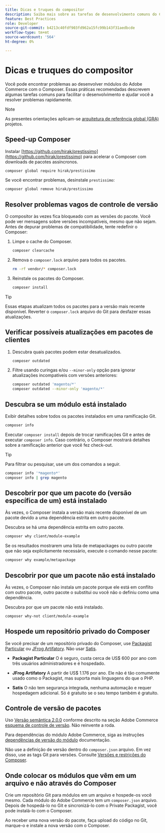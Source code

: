 ```yaml
---
title: Dicas e truques do compositor
description: Saiba mais sobre as tarefas de desenvolvimento comuns do Composer e orientações para resolver problemas rapidamente.
feature: Best Practices
role: Developer
source-git-commit: b4213c40fdf903fd962a15fc99b143f31aedbcde
workflow-type: tm+mt
source-wordcount: '564'
ht-degree: 0%

---
```



# Dicas e truques do compositor

Você pode encontrar problemas ao desenvolver módulos do Adobe Commerce com o Composer. Essas práticas recomendadas descrevem algumas tarefas comuns para facilitar o desenvolvimento e ajudar você a resolver problemas rapidamente.

>[!NOTE]
>
>As presentes orientações aplicam-se [arquitetura de referência global (GRA)](../overview.md) projetos.

## Speed-up Composer

Instalar [https://github.com/hirak/prestissimo](https://github.com/hirak/prestissimo) para acelerar o Composer com downloads de pacotes assíncronos.

```bash
composer global require hirak/prestissimo
```

Se você encontrar problemas, desinstale `prestissimo`:

```bash
composer global remove hirak/prestissimo
```

## Resolver problemas vagos de controle de versão

O compositor às vezes fica bloqueado com as versões do pacote. Você pode ver mensagens sobre versões incompatíveis, mesmo que não sejam. Antes de depurar problemas de compatibilidade, tente redefinir o Composer:

1. Limpe o cache do Composer.

   ```bash
   composer clearcache
   ```

1. Remova o `composer.lock` arquivo para todos os pacotes.

   ```bash
   rm -rf vendor/* composer.lock
   ```

1. Reinstale os pacotes do Composer.

   ```bash
   composer install
   ```

>[!TIP]
>
>Essas etapas atualizam todos os pacotes para a versão mais recente disponível. Reverter o `composer.lock` arquivo do Git para desfazer essas atualizações.

## Verificar possíveis atualizações em pacotes de clientes

1. Descubra quais pacotes podem estar desatualizados.

   ```bash
   composer outdated
   ```

1. Filtre usando curingas e/ou `--minor-only` opção para ignorar atualizações incompatíveis com versões anteriores:

   ```bash
   composer outdated 'magento/*'
   composer outdated --minor-only 'magento/*'
   ```

## Descubra se um módulo está instalado

Exibir detalhes sobre todos os pacotes instalados em uma ramificação Git.

```bash
composer info
```

Executar `composer install` depois de trocar ramificações Git e antes de executar `composer info`. Caso contrário, o Composer mostrará detalhes sobre a ramificação anterior que você fez check-out.

>[!TIP]
>
>Para filtrar ou pesquisar, use um dos comandos a seguir.
>
>```bash
>composer info '*magento*'
>composer info | grep magento
>```

## Descobrir por que um pacote do (versão específica de um) está instalado

Às vezes, o Composer instala a versão mais recente disponível de um pacote devido a uma dependência estrita em outro pacote.

Descubra se há uma dependência estrita em outro pacote.

```bash
composer why client/module-example
```

Se os resultados mostrarem uma lista de metapackages ou outro pacote que não seja explicitamente necessário, execute o comando nesse pacote:

```bash
composer why example/metapackage
```

## Descobrir por que um pacote não está instalado

Às vezes, o Composer não instala um pacote porque ele está em conflito com outro pacote, outro pacote o substitui ou você não o definiu como uma dependência.

Descubra por que um pacote não está instalado.

```bash
composer why-not client/module-example
```

## Hospede um repositório privado do Composer

Se você precisar de um repositório privado do Composer, use [Packagist Particular](https://packagist.com/) ou [JFrog Artifatory](https://jfrog.com/integration/php-composer-repository/). Não usar [Satis](https://github.com/composer/satis).

- **Packagist Particular** O é seguro, custa cerca de US$ 600 por ano com três usuários administradores e é hospedado.

- **JFrog Artifatory** A partir de US$ 1.176 por ano. Ele não é tão comumente usado como o Packagist, mas suporta mais linguagens do que o PHP.

- **Satis** O não tem segurança integrada, nenhuma automação e requer hospedagem adicional. Só é gratuito se o seu tempo também é gratuito.

## Controle de versão de pacotes

Uso [Versão semântica 2.0.0](https://semver.org/spec/v2.0.0.html) conforme descrito na seção Adobe Commerce [esquema de controle de versão](https://developer.adobe.com/commerce/php/development/versioning/). Não reinvente a roda.

Para dependências do módulo Adobe Commerce, siga as instruções [dependências de versão do módulo](https://developer.adobe.com/commerce/php/development/versioning/dependencies/) documentação.

Não use a definição de versão dentro do `composer.json` arquivo. Em vez disso, use as tags Git para versões. Consulte [Versões e restrições do Composer](https://getcomposer.org/doc/articles/versions.md#versions-and-constraints).

## Onde colocar os módulos que vêm em um arquivo e não através do Composer

Crie um repositório Git para módulos em um arquivo e hospede-os você mesmo. Cada módulo do Adobe Commerce tem um `composer.json` arquivo. Depois de hospedá-lo no Git e sincronizá-lo com o Private Packagist, você pode instalá-lo com o Composer.

Ao receber uma nova versão do pacote, faça upload do código no Git, marque-o e instale a nova versão com o Composer.
